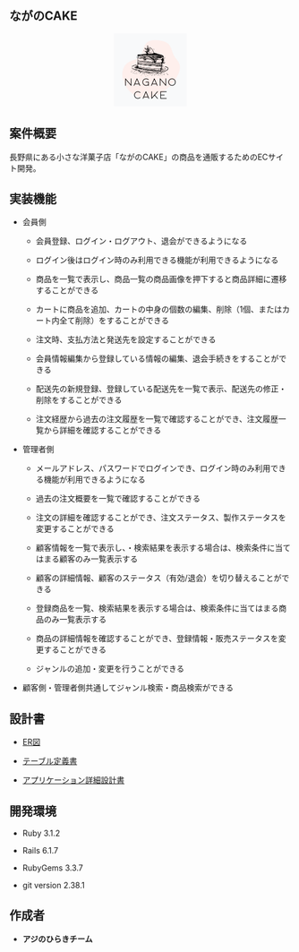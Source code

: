 ## ながのCAKE

<p align="center"><img src="https://github.com/webcamp-menber-ateam/nagano_cake/blob/develop/app/assets/images/logo_image.png" alt="nagano_cake" title="nagano_cake_log" width="130" height="130" /></p>

## 案件概要

長野県にある小さな洋菓子店「ながのCAKE」の商品を通販するためのECサイト開発。

## 実装機能

- 会員側

  - 会員登録、ログイン・ログアウト、退会ができるようになる

  - ログイン後はログイン時のみ利用できる機能が利用できるようになる

  - 商品を一覧で表示し、商品一覧の商品画像を押下すると商品詳細に遷移することができる

  - カートに商品を追加、カートの中身の個数の編集、削除（1個、またはカート内全て削除）をすることができる

  - 注文時、支払方法と発送先を設定することができる

  - 会員情報編集から登録している情報の編集、退会手続きをすることができる

  - 配送先の新規登録、登録している配送先を一覧で表示、配送先の修正・削除をすることができる

  - 注文経歴から過去の注文履歴を一覧で確認することができ、注文履歴一覧から詳細を確認することができる

- 管理者側

  - メールアドレス、パスワードでログインでき、ログイン時のみ利用できる機能が利用できるようになる

  - 過去の注文概要を一覧で確認することができる

  - 注文の詳細を確認することができ、注文ステータス、製作ステータスを変更することができる

  - 顧客情報を一覧で表示し、・検索結果を表示する場合は、検索条件に当てはまる顧客のみ一覧表示する

  - 顧客の詳細情報、顧客のステータス（有効/退会）を切り替えることができる

  - 登録商品を一覧、検索結果を表示する場合は、検索条件に当てはまる商品のみ一覧表示する

  - 商品の詳細情報を確認することができ、登録情報・販売ステータスを変更することができる

  - ジャンルの追加・変更を行うことができる

- 顧客側・管理者側共通してジャンル検索・商品検索ができる

## 設計書

- [ER図](https://drive.google.com/file/d/1jgz4aO2qnzrF1evnixtuYmVADjVLljv2/view)

- [テーブル定義書](https://drive.google.com/file/d/1IK7nYIFtvjW8_SWjJNalePKWTGFlo_Zr/view)

- [アプリケーション詳細設計書](https://drive.google.com/file/d/1aQcHwLI7RavTQZEQc651dnfjxXth3GVb/view)

## 開発環境

- Ruby 3.1.2

- Rails 6.1.7

- RubyGems 3.3.7

- git version 2.38.1

## 作成者

- **アジのひらきチーム**